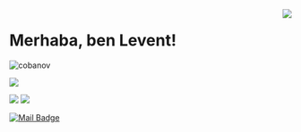 <img align='right' src="https://github-readme-stats.vercel.app/api?username=levohub&show_icons=true">

# Merhaba, ben Levent! 
<p align="left"> <img src="https://komarev.com/ghpvc/?username=levohub" alt="cobanov" /> </p>

[![](https://img.shields.io/github/followers/levohub?style=social)](https://www.github.com/levohub)



[![](https://img.shields.io/badge/linkedin-%230077B5.svg?&style=for-the-badge&logo=linkedin&logoColor=white)](https://www.linkedin.com/in/levent-sarioglu/)
[![](https://img.shields.io/badge/medium-%2312100E.svg?&style=for-the-badge&logo=medium&logoColor=white)](https://medium.com/)

[![Mail Badge](https://img.shields.io/badge/mertcobanov@gmail.com-c14438?style=for-the-badge&logo=Gmail&logoColor=white&link=mailto:levent@sarioglu.istanbul)](mailto:levent@sarioglu.istanbul)


